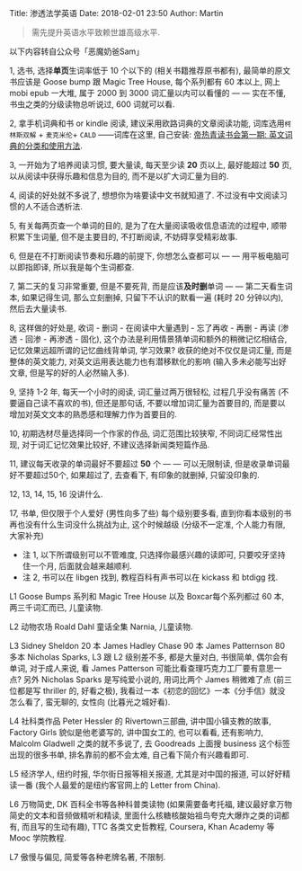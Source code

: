 Title: 渗透法学英语
Date: 2018-02-01 23:50
Author: Martin

> 需先提升英语水平致赖世雄高级水平.

以下内容转自公众号「恶魔奶爸Sam」

1, 选书, 选择**单页**生词率低于 10 个以下的 (相关书籍推荐原书都有), 最简单的原文书应该是 Goose bump 跟 Magic Tree House, 每个系列都有 60 本以上, 网上 mobi epub 一大堆, 属于 2000 到 3000 词汇量以内可以看懂的 — — 实在不懂, 书虫之类的分级读物总听说过, 600 词就可以看.

2, 拿手机词典和书 or kindle 阅读, 建议采用欧路词典的文章阅读功能, 词库选用`柯林斯双解` + `麦克米伦`+ `CALD` ——词库在这里, 自己安装: [帝热青读书会第一期: 英文词典的分类和使用方法](https://site.douban.com/195274/widget/notes/12471872/note/300956080/).

3, 一开始为了培养阅读习惯, 要大量读, 每天至少读 **20** 页以上, 最好能超过 **50** 页, 以从阅读中获得乐趣和信息为目的, 而不是以扩大词汇量为目的.

4, 阅读的好处就不多说了, 想想你为啥要读中文书就知道了. 不过没有中文阅读习惯的人不适合透析法.

5, 有关每两页查一个单词的目的, 是为了在大量阅读吸收信息语流的过程中, 顺带积累下生词量, 但不是主要目的, 不打断阅读, 不妨碍享受精彩故事.

6, 但是在不打断阅读节奏和乐趣的前提下, 你想怎么查都可以 — — 用平板电脑可以即指即译, 所以我是每个生词都查.

7, 第二天的复习非常重要, 但是不要死背, 而是应该**及时删**单词 — — 第二天看生词本, 如果记得生词, 那么立刻删掉, 只留下不认识的默看一遍 (耗时 20 分钟以内), 然后去大量读书.

8, 这样做的好处是, 收词 - 删词 - 在阅读中大量遇到 - 忘了再收 - 再删 - 再读 (渗透 - 回渗 - 再渗透 - 固化), 这个办法是利用情景猜单词和额外的稍微记忆相结合, 记忆效果远超所谓的记忆曲线背单词, 学习效果? 收获的绝对不仅仅是词汇量, 而是整体的英文能力, 对英文运用表达能力也有潜移默化的影响 (输入多未必能写出好文章, 但是写的好的人必然输入多).

9, 坚持 1-2 年, 每天一个小时的阅读, 词汇量过两万很轻松, 过程几乎没有痛苦 (不要逼自己读不喜欢的书), 但还是那句话, 不要以增加词汇量为首要目的, 而是要以增加对英文文本的熟悉感和理解力作为首要目的.

10, 初期选材尽量选择同一个作家的作品, 词汇范围比较狭窄, 不同词汇经常性出现, 对于词汇记忆效果比较好, 不建议选择新闻类短篇作品.

11, 建议每天收录的单词最好不要超过 **50** 个 — — 可以无限制读, 但是收录单词最好不要超过50个, 如果超过了, 去查看下, 有印象的就删掉, 只留没印象的.

12, 13, 14, 15, 16 没讲什么.

17, 书单, 但仅限于个人爱好 (男性向多了些) 每个级别要多看, 直到你看本级别的书再也没有什么生词没什么挑战为止, 这个时候越级 (分级不一定准, 个人能力有限, 大家补充)

- 注 1, 以下所谓级别可以不管难度, 只选择你最感兴趣的读即可, 只要咬牙坚持住一个月, 后面就会越来越顺利.
- 注 2, 书可以在 libgen 找到, 教程百科有声书可以在 kickass 和 btdigg 找.

L1 Goose Bumps 系列和 Magic Tree House 以及 Boxcar每个系列都过 60 本, 两三千词汇而已, 儿童读物.

L2 动物农场 Roald Dahl 童话全集 Narnia, 儿童读物.

L3 Sidney Sheldon 20 本 James Hadley Chase 90 本 James Patternson 80 多本 Nicholas Sparks, L3 跟 L2 级别差不多, 都是大量对白, 书很简单, 偶尔会有单词, 对于成人来说, 看 James Patterson 可能比看查理巧克力工厂要有意思一点? 另外 Nicholas Sparks 是写纯爱小说的, 用词比两个 James 稍微难了点 (前三位都是写 thriller 的, 好看之极), 我看过一本《初恋的回忆》一本《分手信》就没怎么看了, 蛮无聊的, 女性向 (比暮光之城好看).

L4 社科类作品 Peter Hessler 的 Rivertown三部曲, 讲中国小镇支教的故事, Factory Girls 貌似是他老婆写的, 讲中国女工的, 也可以看看, 还有影响力, Malcolm Gladwell 之类的就不多说了, 去 Goodreads 上面搜 business 这个标签出现的很多书单, 排名靠前的都不会太难, 自己看下简介有兴趣看即可.

L5 经济学人, 纽约时报, 华尔街日报等相关报道, 尤其是对中国的报道, 可以好好精读一番 (我个人最爱的是纽约客官网上的 Letter from China).

L6 万物简史, DK 百科全书等各种科普类读物 (如果需要备考托福, 建议最好拿万物简史的文本和音频做精听和精读, 里面什么核糖核酸始祖鸟夸克大爆炸之类的词都有, 而且写的生动有趣), TTC 各类文史哲教程, Coursera, Khan Academy 等 Mooc 学院教程.

L7 傲慢与偏见, 简爱等各种老牌名著, 不限制.


